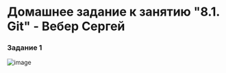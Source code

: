 # Домашнее задание к занятию "8.1. Git" - Вебер Сергей


### Задание 1

![image](https://user-images.githubusercontent.com/109193124/223340744-dcad6fc1-e739-4415-8791-46288cf12820.png)
